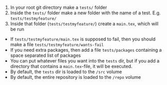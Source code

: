 1. In your root git directory make a `tests/` folder
1. Inside the `tests/` folder make a new folder with the name of a test. E.g. `tests/testmyfeature/`
1. Inside that folder (`tests/testmyfeature/`) create a `main.tex`, which will be run
- If `tests/testmyfeature/main.tex` is supposed to fail, then you should make a file `tests/testmyfeature/wants-fail`
- If you need extra packages, then add a file `tests/packages` containing a space separated list of packages
- You can put whatever files you want into the `tests` dir, but if you add a directory that contains a `main.tex`-file, it will be executed.
- By default, the `tests` dir is loaded to the `/src` volume
- By default, the entire repository is loaded to the `/repo` volume

